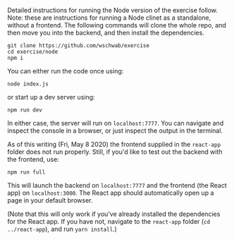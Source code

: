 Detailed instructions for running the Node version of the exercise follow. Note: these are instructions for running a Node clinet as a standalone, without a frontend. The following commands will clone the whole repo, and then move you into the backend, and then install the dependencies.

```
git clone https://github.com/wschwab/exercise
cd exercise/node
npm i
```
You can either run the code once using:
```
node index.js
```
or start up a dev server using:
```
npm run dev
```
In either case, the server will run on `localhost:7777`. You can navigate and inspect the console in a browser, or just inspect the output in the terminal.

As of this writing (Fri, May 8 2020) the frontend supplied in the `react-app` folder does not run properly. Still, if you'd like to test out the backend with the frontend, use:
```
npm run full
```
This will launch the backend on `localhost:7777` and the frontend (the React app) on `localhost:3000`. The React app should automatically open up a page in your default browser.

(Note that this will only work if you've already installed the dependencies for the React app. If you have not, navigate to the `react-app` folder (`cd ../react-app`), and run `yarn install`.)
